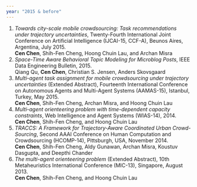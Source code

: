 ```yaml
---
year: "2015 & before"
---
```


1. *Towards city-scale mobile crowdsourcing: Task recommendations under trajectory uncertainties*, Twenty-Fourth International Joint Conference on Artificial Intelligence (IJCAI-15, CCF-A), Beunos Aires, Argentina, July 2015.  
   **Cen Chen**, Shih-Fen Cheng, Hoong Chuin Lau, and Archan Misra
1. *Space-Time Aware Behavioral Topic Modeling for Microblog Posts*, IEEE Data Engineering Bulletin, 2015.  
   Qiang Qu, **Cen Chen**, Christian S. Jensen, Anders Skovsgaard
1. *Multi-agent task assignment for mobile crowdsourcing under trajectory uncertainties* (Extended Abstract), Fourteenth International Conference on Autonomous Agents and Multi-Agent Systems (AAMAS-15), Istanbul, Turkey, May 2015.  
   **Cen Chen**, Shih-Fen Cheng, Archan Misra, and Hoong Chuin Lau
1. *Multi-agent orienteering problem with time-dependent capacity constraints*, Web Intelligence and Agent Systems (WIAS-14), 2014.  
   **Cen Chen**, Shih-Fen Cheng, and Hoong Chuin Lau
1. *TRACCS: A Framework for Trajectory-Aware Coordinated Urban Crowd-Sourcing*, Second AAAI Conference on Human Computation and Crowdsourcing (HCOMP-14), Pittsburgh, USA, November 2014.  
   **Cen Chen**, Shih-Fen Cheng, Aldy Gunawan, Archan Misra, Koustuv Dasgupta, and Deepthi Chander
1. *The multi-agent orienteering problem* (Extended Abstract), 10th Metaheuristics International Conference (MIC-13), Singapore, August 2013.  
   **Cen Chen**, Shih-Fen Cheng, and Hoong Chuin Lau
